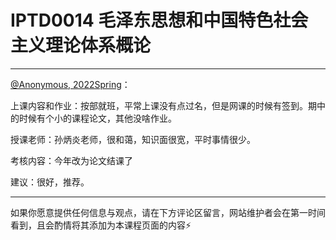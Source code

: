 
# IPTD0014 毛泽东思想和中国特色社会主义理论体系概论

---

[@Anonymous, 2022Spring]()：

上课内容和作业：按部就班，平常上课没有点过名，但是网课的时候有签到。期中的时候有个小的课程论文，其他没啥作业。

授课老师：孙炳炎老师，很和蔼，知识面很宽，平时事情很少。

考核内容：今年改为论文结课了

建议：很好，推荐。

---

如果你愿意提供任何信息与观点，请在下方评论区留言，网站维护者会在第一时间看到，且会酌情将其添加为本课程页面的内容⚡️